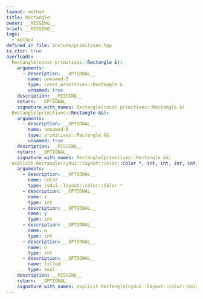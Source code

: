```yaml
---
layout: method
title: Rectangle
owner: __MISSING__
brief: __MISSING__
tags:
  - method
defined_in_file: include/primitives.hpp
is_ctor: true
overloads:
  Rectangle(const primitives::Rectangle &):
    arguments:
      - description: __OPTIONAL__
        name: unnamed-0
        type: const primitives::Rectangle &
        unnamed: true
    description: __MISSING__
    return: __OPTIONAL__
    signature_with_names: Rectangle(const primitives::Rectangle &)
  Rectangle(primitives::Rectangle &&):
    arguments:
      - description: __OPTIONAL__
        name: unnamed-0
        type: primitives::Rectangle &&
        unnamed: true
    description: __MISSING__
    return: __OPTIONAL__
    signature_with_names: Rectangle(primitives::Rectangle &&)
  explicit Rectangle(cydui::layout::color::Color *, int, int, int, int, bool):
    arguments:
      - description: __OPTIONAL__
        name: color
        type: cydui::layout::color::Color *
      - description: __OPTIONAL__
        name: x
        type: int
      - description: __OPTIONAL__
        name: y
        type: int
      - description: __OPTIONAL__
        name: w
        type: int
      - description: __OPTIONAL__
        name: h
        type: int
      - description: __OPTIONAL__
        name: filled
        type: bool
    description: __MISSING__
    return: __OPTIONAL__
    signature_with_names: explicit Rectangle(cydui::layout::color::Color * color, int x, int y, int w, int h, bool filled)
---
```

